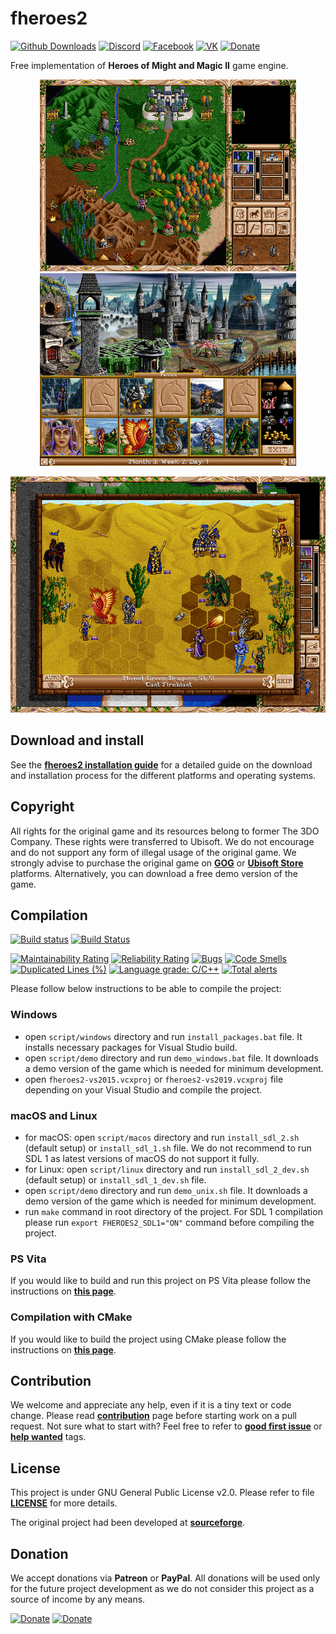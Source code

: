 # fheroes2

[![Github Downloads](https://img.shields.io/github/downloads/ihhub/fheroes2/total.svg)](https://github.com/ihhub/fheroes2/releases) [![Discord](https://img.shields.io/discord/733093692860137523.svg?label=&logo=discord&logoColor=ffffff&color=7389D8&labelColor=6A7EC2)](https://discord.gg/xF85vbZ) [![Facebook](https://img.shields.io/badge/Facebook-blue.svg)](https://www.facebook.com/groups/fheroes2) [![VK](https://img.shields.io/badge/VK-blue.svg)](https://vk.com/fheroes2) [![Donate](https://img.shields.io/badge/Donate-Patreon-green.svg)](https://www.patreon.com/fheroes2)

Free implementation of **Heroes of Might and Magic II** game engine.

<p align="center">
    <img src="docs/images/screenshots/screenshot_world_map.png?raw=true" width="410"> <img src="docs/images/screenshots/screenshot_castle.png?raw=true" width="410">
</p>
<p align="center">
    <img src="docs/images/screenshots/screenshot_battle.png?raw=true" width="512">
</p>

## Download and install

See the [**fheroes2 installation guide**](/docs/INSTALL.md) for a detailed guide on the download and installation process for the different platforms and operating systems.

## Copyright

All rights for the original game and its resources belong to former The 3DO Company. These rights were transferred to Ubisoft. We do not encourage and do not support any form of illegal usage of the original game. We strongly advise to purchase the original game on [**GOG**](https://www.gog.com) or [**Ubisoft Store**](https://store.ubi.com) platforms. Alternatively, you can download a free demo version of the game.

## Compilation

[![Build status](https://ci.appveyor.com/api/projects/status/ih6cw0yr1yuxf4ll?svg=true)](https://ci.appveyor.com/project/ihhub/fheroes2) [![Build Status](https://github.com/ihhub/fheroes2/workflows/GitHub%20Actions/badge.svg)](https://github.com/ihhub/fheroes2/actions)

[![Maintainability Rating](https://sonarcloud.io/api/project_badges/measure?project=ihhub_fheroes2&metric=sqale_rating)](https://sonarcloud.io/dashboard?id=ihhub_fheroes2) [![Reliability Rating](https://sonarcloud.io/api/project_badges/measure?project=ihhub_fheroes2&metric=reliability_rating)](https://sonarcloud.io/dashboard?id=ihhub_fheroes2) [![Bugs](https://sonarcloud.io/api/project_badges/measure?project=ihhub_fheroes2&metric=bugs)](https://sonarcloud.io/dashboard?id=ihhub_fheroes2) [![Code Smells](https://sonarcloud.io/api/project_badges/measure?project=ihhub_fheroes2&metric=code_smells)](https://sonarcloud.io/dashboard?id=ihhub_fheroes2) [![Duplicated Lines (%)](https://sonarcloud.io/api/project_badges/measure?project=ihhub_fheroes2&metric=duplicated_lines_density)](https://sonarcloud.io/dashboard?id=ihhub_fheroes2) [![Language grade: C/C++](https://img.shields.io/lgtm/grade/cpp/g/ihhub/fheroes2.svg?logo=lgtm&logoWidth=18)](https://lgtm.com/projects/g/ihhub/fheroes2/context:cpp) [![Total alerts](https://img.shields.io/lgtm/alerts/g/ihhub/fheroes2.svg?logo=lgtm&logoWidth=18)](https://lgtm.com/projects/g/ihhub/fheroes2/alerts/)

Please follow below instructions to be able to compile the project:

### Windows

- open `script/windows` directory and run `install_packages.bat` file. It installs necessary packages for Visual Studio build.
- open `script/demo` directory and run `demo_windows.bat` file. It downloads a demo version of the game which is needed for minimum development.
- open `fheroes2-vs2015.vcxproj` or `fheroes2-vs2019.vcxproj` file depending on your Visual Studio and compile the project.

### macOS and Linux

- for macOS: open `script/macos` directory and run `install_sdl_2.sh` (default setup) or `install_sdl_1.sh` file. We do not recommend to run SDL 1 as latest versions of macOS do not support it fully.
- for Linux: open `script/linux` directory and run `install_sdl_2_dev.sh` (default setup) or `install_sdl_1_dev.sh` file.
- open `script/demo` directory and run `demo_unix.sh` file. It downloads a demo version of the game which is needed for minimum development.
- run `make` command in root directory of the project. For SDL 1 compilation please run `export FHEROES2_SDL1="ON"` command before compiling the project.

### PS Vita

If you would like to build and run this project on PS Vita please follow the instructions on [**this page**](/docs/README_PSV.md).

### Compilation with CMake

If you would like to build the project using CMake please follow the instructions on [**this page**](/docs/README_cmake.md).

## Contribution

We welcome and appreciate any help, even if it is a tiny text or code change. Please read [**contribution**](https://github.com/ihhub/fheroes2/blob/master/CONTRIBUTING.md) page before starting work on a pull request.
Not sure what to start with? Feel free to refer to [**good first issue**](https://github.com/ihhub/fheroes2/issues?q=is%3Aissue+is%3Aopen+label%3A%22good+first+issue%22) or [**help wanted**](https://github.com/ihhub/fheroes2/issues?q=is%3Aissue+is%3Aopen+label%3A%22help+wanted%22) tags.

## License

This project is under GNU General Public License v2.0. Please refer to file [**LICENSE**](https://github.com/ihhub/fheroes2/blob/master/LICENSE) for more details.

The original project had been developed at [**sourceforge**](https://sourceforge.net/projects/fheroes2/).

## Donation

We accept donations via **Patreon** or **PayPal**. All donations will be used only for the future project development as we do not consider this project as a source of income by any means.

[![Donate](https://img.shields.io/badge/Donate-Patreon-green.svg)](https://www.patreon.com/fheroes2) [![Donate](https://img.shields.io/badge/Donate-PayPal-green.svg)](https://www.paypal.com/paypalme/fheroes2)

